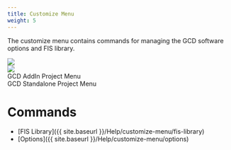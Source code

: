 ```yaml
---
title: Customize Menu
weight: 5
---
```


The customize menu contains commands for managing the GCD software options and FIS library.

<div class="row">
	<div class="columns medium-6 small-12" style="text-align: center">
		<img src="{{ site.baseurl }}/assets/images/CommandRefs/03_Customize/addin-customize-menu.png">
	</div>
	<div class="columns medium-6 small-12" style="text-align: center">
		<img src="{{ site.baseurl }}/assets/images/CommandRefs/03_Customize/standalone-customize-menu.png">
	</div>
</div>
<div class="row">
	<div class="columns medium-6 small-12" style="text-align: center">
		GCD AddIn Project Menu
	</div>
	<div class="columns medium-6 small-12" style="text-align: center">
		GCD Standalone Project Menu
	</div>
</div>

# Commands

- [FIS Library]({{ site.baseurl }}/Help/customize-menu/fis-library)
- [Options]({{ site.baseurl }}/Help/customize-menu/options)
